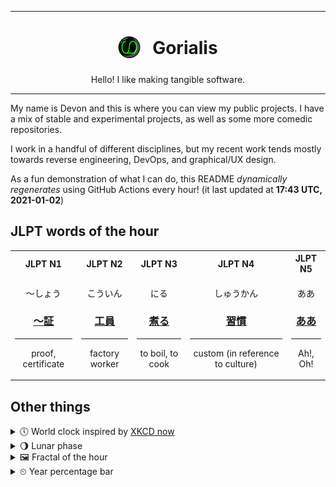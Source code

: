 ***

<h1 align="center">
<sub>
    <img src="readme/resources/avatar.png" height="36">
</sub>
&nbsp;
Gorialis
</h1>
<p align="center">
Hello! I like making tangible software.
</p>

***

My name is Devon and this is where you can view my public projects. I have a mix of stable and experimental projects, as well as some more comedic repositories.

I work in a handful of different disciplines, but my recent work tends mostly towards reverse engineering, DevOps, and graphical/UX design.

As a fun demonstration of what I can do, this README *dynamically regenerates* using GitHub Actions every hour! (it last updated at **17:43 UTC, 2021-01-02**)

<h2>JLPT words of the hour</h2>
<table>
    <tr>
        <th>JLPT N1</th>
        <th>JLPT N2</th>
        <th>JLPT N3</th>
        <th>JLPT N4</th>
        <th>JLPT N5</th>
    </tr>
    <tr>
        <td>
            <p align="center">～しょう</p>
            <h3 align="center"><b><a href="https://jisho.org/search/%EF%BD%9E%E8%A8%BC">～証</a></b></h3>
            <hr>
            <p align="center">proof,<wbr> certificate</p>
        </td>
        <td>
            <p align="center">こういん</p>
            <h3 align="center"><b><a href="https://jisho.org/search/%E5%B7%A5%E5%93%A1">工員</a></b></h3>
            <hr>
            <p align="center">factory worker</p>
        </td>
        <td>
            <p align="center">にる</p>
            <h3 align="center"><b><a href="https://jisho.org/search/%E7%85%AE%E3%82%8B">煮る</a></b></h3>
            <hr>
            <p align="center">to boil,<wbr> to cook</p>
        </td>
        <td>
            <p align="center">しゅうかん</p>
            <h3 align="center"><b><a href="https://jisho.org/search/%E7%BF%92%E6%85%A3">習慣</a></b></h3>
            <hr>
            <p align="center">custom (in reference to culture)</p>
        </td>
        <td>
            <p align="center">ああ</p>
            <h3 align="center"><b><a href="https://jisho.org/search/%E3%81%82%E3%81%82">ああ</a></b></h3>
            <hr>
            <p align="center">Ah!,<wbr> Oh!</p>
        </td>
    </tr>
</table>

<h2>Other things</h2>
<details>
<summary>🕔  World clock inspired by <a href="https://xkcd.com/now">XKCD now</a></summary>

> <img src="generated/now.png" width="512">

</details>
<details>
<summary>🌖 Lunar phase</summary>

The moon is approximately 66.59% through its phase (Waning Gibbous).

</details>
<details>
<summary>&#x1f5bc; Fractal of the hour</summary>

> <img src="generated/fractal.png" width="512">

</details>
<details>
<summary>&#x23f2; Year percentage bar</summary>
<pre><code>2021 [▁▁▁▁▁▁▁▁▁▁▁▁▁▁▁▁▁▁▁▁] 0.48%</code></pre>
</details>
